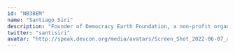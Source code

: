 ```yaml
---
id: "NB38EM"
name: "Santiago Siri"
description: "Founder of Democracy Earth Foundation, a non-profit organization backed by Y Combinator that has built Universal Basic Income on Ethereum and launched the Proof of Humanity protocol. In the past he started the Partido de la Red, the first political party born out of the Internet that ran for elections in Argentina. Author of \"Hacktivismo\", published in 2015 by Random House."
twitter: "santisiri"
avatar: "http://speak.devcon.org/media/avatars/Screen_Shot_2022-06-07_at_5.27.24_PM_AaqKGHJ.png"
---
```

